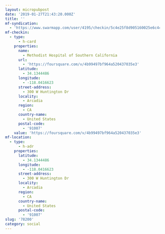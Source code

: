 ```yaml
---
layout: micropubpost
date: '2019-01-27T21:43:20.000Z'
title: ''
mf-syndication:
  - 'https://www.swarmapp.com/user/4195/checkin/5c4e25f8d905160025e6c4cd'
mf-checkin:
  - type:
      - h-card
    properties:
      name:
        - Methodist Hospital of Southern California
      url:
        - 'https://foursquare.com/v/4b99497bf964a520437035e3'
      latitude:
        - 34.1344486
      longitude:
        - -118.0416623
      street-address:
        - 300 W Huntington Dr
      locality:
        - Arcadia
      region:
        - CA
      country-name:
        - United States
      postal-code:
        - '91007'
    value: 'https://foursquare.com/v/4b99497bf964a520437035e3'
mf-location:
  - type:
      - h-adr
    properties:
      latitude:
        - 34.1344486
      longitude:
        - -118.0416623
      street-address:
        - 300 W Huntington Dr
      locality:
        - Arcadia
      region:
        - CA
      country-name:
        - United States
      postal-code:
        - '91007'
slug: '78200'
category: social
---
```

